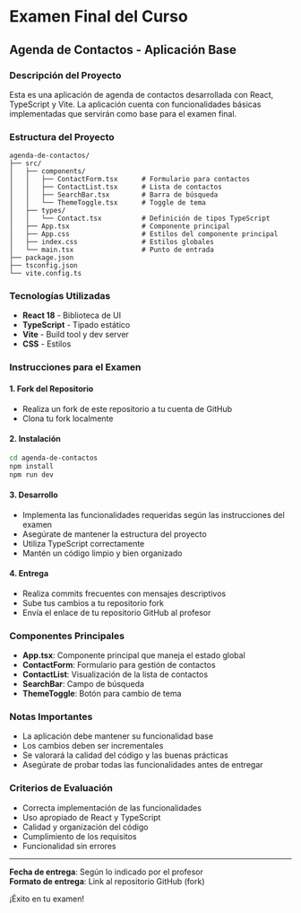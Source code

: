 # Examen Final del Curso

## Agenda de Contactos - Aplicación Base

### Descripción del Proyecto
Esta es una aplicación de agenda de contactos desarrollada con React, TypeScript y Vite. La aplicación cuenta con funcionalidades básicas implementadas que servirán como base para el examen final.

### Estructura del Proyecto

```
agenda-de-contactos/
├── src/
│   ├── components/
│   │   ├── ContactForm.tsx      # Formulario para contactos
│   │   ├── ContactList.tsx      # Lista de contactos
│   │   ├── SearchBar.tsx        # Barra de búsqueda
│   │   └── ThemeToggle.tsx      # Toggle de tema
│   ├── types/
│   │   └── Contact.tsx          # Definición de tipos TypeScript
│   ├── App.tsx                  # Componente principal
│   ├── App.css                  # Estilos del componente principal
│   ├── index.css                # Estilos globales
│   └── main.tsx                 # Punto de entrada
├── package.json
├── tsconfig.json
└── vite.config.ts
```

### Tecnologías Utilizadas

- **React 18** - Biblioteca de UI
- **TypeScript** - Tipado estático
- **Vite** - Build tool y dev server
- **CSS** - Estilos

### Instrucciones para el Examen

#### 1. Fork del Repositorio
- Realiza un fork de este repositorio a tu cuenta de GitHub
- Clona tu fork localmente

#### 2. Instalación
```bash
cd agenda-de-contactos
npm install
npm run dev
```

#### 3. Desarrollo
- Implementa las funcionalidades requeridas según las instrucciones del examen
- Asegúrate de mantener la estructura del proyecto
- Utiliza TypeScript correctamente
- Mantén un código limpio y bien organizado

#### 4. Entrega
- Realiza commits frecuentes con mensajes descriptivos
- Sube tus cambios a tu repositorio fork
- Envía el enlace de tu repositorio GitHub al profesor

### Componentes Principales

- **App.tsx**: Componente principal que maneja el estado global
- **ContactForm**: Formulario para gestión de contactos
- **ContactList**: Visualización de la lista de contactos
- **SearchBar**: Campo de búsqueda
- **ThemeToggle**: Botón para cambio de tema

### Notas Importantes

- La aplicación debe mantener su funcionalidad base
- Los cambios deben ser incrementales
- Se valorará la calidad del código y las buenas prácticas
- Asegúrate de probar todas las funcionalidades antes de entregar

### Criterios de Evaluación

- Correcta implementación de las funcionalidades
- Uso apropiado de React y TypeScript
- Calidad y organización del código
- Cumplimiento de los requisitos
- Funcionalidad sin errores

---

**Fecha de entrega**: Según lo indicado por el profesor  
**Formato de entrega**: Link al repositorio GitHub (fork)

¡Éxito en tu examen!